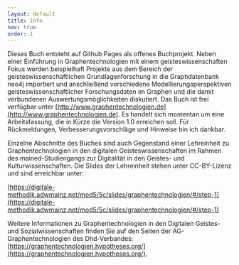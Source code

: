 ```yaml
---
layout: default
title: Info
nav: true
order: 1
---
```


Dieses Buch entsteht auf Github Pages als offenes Buchprojekt. Neben einer Einführung in Graphentechnologien mit einem geisteswissenschaften Fokus werden beispielhaft Projekte aus dem Bereich der geisteswissenschaftlichen Grundlagenforschung in die Graphdatenbank neo4j importiert und anschließend verschiedene Modellierungsperspektiven geisteswissenschaftlicher Forschungsdaten im Graphen und die damit verbundenen Auswertungsmöglichkeiten diskutiert. Das Buch ist frei verfügbar unter  [http://www.graphentechnologien.de](http://www.graphentechnologien.de). Es handelt sich momentan um eine Arbeitsfassung, die in Kürze die Version 1.0 erreichen soll. Für Rückmeldungen, Verbesserungsvorschläge und Hinweise bin ich dankbar.

Einzelne Abschnitte des Buches sind auch Gegenstand einer Lehreinheit zu Graphentechnologien in den digitalen Geisteswissenschaften im Rahmen des mained-Studiengangs zur Digitalität in den Geistes- und Kulturwissenschaften.
Die Slides der Lehreinheit stehen unter CC-BY-Lizenz und sind erreichbar unter:

[https://digitale-methodik.adwmainz.net/mod5/5c/slides/graphentechnologien/#/step-1](https://digitale-methodik.adwmainz.net/mod5/5c/slides/graphentechnologien/#/step-1)

Weitere Informationen zu Graphentechnologien in den Digitalen Geistes- und Sozialwissenschaften finden Sie auf den Seiten der AG-Graphentechnologien des Dhd-Verbandes: [https://graphentechnologien.hypotheses.org/](https://graphentechnologien.hypotheses.org/).
